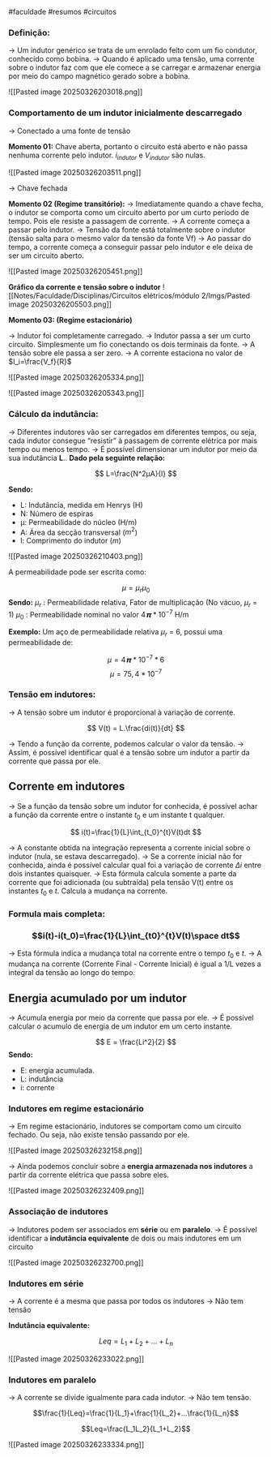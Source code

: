 #faculdade #resumos #circuitos
### Definição:

→ Um indutor genérico se trata de um enrolado feito com um fio condutor, conhecido como bobina.
→ Quando é aplicado uma tensão, uma corrente sobre o indutor faz com que ele comece a se carregar e armazenar energia por meio do campo magnético gerado sobre a bobina.

![[Pasted image 20250326203018.png]]


### Comportamento de um indutor inicialmente descarregado

→ Conectado a uma fonte de tensão

**Momento 01:**  Chave aberta, portanto o circuito está aberto e não passa nenhuma corrente pelo indutor. $i_{indutor}$ e $V_{indutor}$ são nulas.

![[Pasted image 20250326203511.png]]

→ Chave fechada

**Momento 02 (Regime transitório):** 
→ Imediatamente quando a chave fecha, o indutor se comporta como um circuito aberto por um curto período de tempo. Pois ele resiste a passagem de corrente.
→ A corrente começa a passar pelo indutor.
→ Tensão da fonte está totalmente sobre o indutor (tensão salta para o mesmo valor da tensão da fonte Vf)
→ Ao passar do tempo, a corrente começa a conseguir passar pelo indutor e ele deixa de ser um circuito aberto.

![[Pasted image 20250326205451.png]]

**Gráfico da corrente e tensão sobre o indutor**
![[Notes/Faculdade/Disciplinas/Circuitos elétricos/módulo 2/Imgs/Pasted image 20250326205503.png]]

**Momento 03: (Regime estacionário)**

→ Indutor foi completamente carregado.
→ Indutor passa a ser um curto circuito. Simplesmente um fio conectando os dois terminais da fonte.
→ A tensão sobre ele passa a ser zero. 
→ A corrente estaciona no valor de $I_i=\frac{V_f}{R}$

![[Pasted image 20250326205334.png]]

![[Pasted image 20250326205343.png]]


### Cálculo da indutância:

→ Diferentes indutores vão ser carregados em diferentes tempos, ou seja, cada indutor consegue “resistir” à passagem de corrente elétrica por mais tempo ou menos tempo.
→ É possível dimensionar um indutor por meio da sua indutância **L**..
**Dado pela seguinte relação:**

$$
L=\frac{N^2μA}{l}
$$

**Sendo:**
- L: Indutância, medida em Henrys (H)
- N: Número de espiras
- μ: Permeabilidade do núcleo (H/m)
- A: Área da secção transversal ($m^2$)
- l: Comprimento do indutor ($m$)

![[Pasted image 20250326210403.png]]

A permeabilidade pode ser escrita como:

$$μ=μ_rμ_0$$
**Sendo:**
$μ_r$ : Permeabilidade relativa, Fator de multiplicação (No vácuo, $μ_r$ = 1) 
$μ_0$ : Permeabilidade nominal no valor $4𝝿*10^{-7}$ H/m


**Exemplo:** Um aço de permeabilidade relativa $μ_r$ = 6, possui uma permeabilidade de: 

$$μ = 4𝝿*10^{-7} * 6$$ 
$$μ = 75,4*10^{-7}$$ 

### Tensão em indutores:

→ A tensão sobre um indutor é proporcional à variação de corrente.

$$
V(t) = L.\frac{di(t)}{dt}
$$

→ Tendo a função da corrente, podemos calcular o valor da tensão.
→ Assim, é possível identificar qual é a tensão sobre um indutor a partir da corrente que passa por ele.

## Corrente em indutores

→ Se a função da tensão sobre um indutor for conhecida, é possível achar a função da corrente entre o instante $t_0$ e um instante t qualquer.

$$
i(t)=\frac{1}{L}\int_{t_0}^{t}V(t)dt
$$

→ A constante obtida na integração representa a corrente inicial sobre o indutor (nula, se estava descarregado).
→ Se a corrente inicial não for conhecida, ainda é possível calcular qual foi a variação de corrente $Δi$ entre dois instantes quaisquer.
→ Esta fórmula calcula somente a parte da corrente que foi adicionada (ou subtraída) pela tensão V(t) entre os instantes $t_0$ e $t$. Calcula a mudança na corrente.

### **Formula mais completa:**
### $$i(t)-i(t_0)=\frac{1}{L}\int_{t0}^{t}V(t)\space dt$$
→ Esta fórmula indica a mudança total na corrente entre o tempo $t_0$ e $t$. 
→ A mudança na corrente (Corrente Final - Corrente Inicial) é igual a 1/L vezes a integral da tensão ao longo do tempo.
## Energia acumulado por um indutor

→ Acumula energia por meio da corrente que passa por ele.
→ É possível calcular o acumulo de energia de um indutor em um certo instante.

$$
E = \frac{Li^2}{2}
$$
**Sendo:**
- E: energia acumulada.
- L: indutância
- i: corrente

### Indutores em regime estacionário

→ Em regime estacionário, indutores se comportam como um circuito fechado. Ou seja, não existe tensão passando por ele.

![[Pasted image 20250326232158.png]]


→ Ainda podemos concluir sobre a **energia armazenada nos indutores** a partir da corrente elétrica que passa sobre eles.

![[Pasted image 20250326232409.png]]

### Associação de indutores

→ Indutores podem ser associados em **série** ou em **paralelo**.
→ É possível identificar a **indutância equivalente** de dois ou mais indutores em um circuito

![[Pasted image 20250326232700.png]]

### Indutores em série

→ A corrente é a mesma que passa por todos os indutores
→ Não tem tensão

**Indutância equivalente:**

$$Leq=L_1+L_2+...+L_n$$

![[Pasted image 20250326233022.png]]

### Indutores em paralelo

→ A corrente se divide igualmente para cada indutor.
→ Não tem tensão.

$$\frac{1}{Leq}=\frac{1}{L_1}+\frac{1}{L_2}+...\frac{1}{L_n}$$

$$Leq=\frac{L_1L_2}{L_1+L_2}$$

![[Pasted image 20250326233334.png]]


